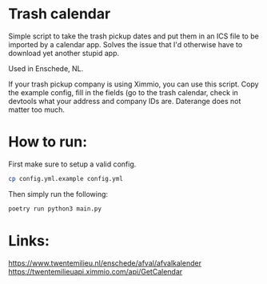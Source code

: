 # Trash calendar
Simple script to take the trash pickup dates and put them in an ICS file to be imported by a calendar app.
Solves the issue that I'd otherwise have to download yet another stupid app.

Used in Enschede, NL. 

If your trash pickup company is using Ximmio, you can use this script.
Copy the example config, fill in the fields (go to the trash calendar, check in devtools what your address and company IDs are. Daterange does not matter too much.

# How to run:
First make sure to setup a valid config.

```sh
cp config.yml.example config.yml
```

Then simply run the following:
```sh
poetry run python3 main.py
```

# Links:
https://www.twentemilieu.nl/enschede/afval/afvalkalender
https://twentemilieuapi.ximmio.com/api/GetCalendar
